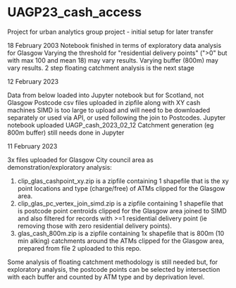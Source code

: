 # UAGP23_cash_access
Project for urban analytics group project - initial setup for later transfer

18 February 2003
Notebook finished in terms of exploratory data analysis for Glasgow
Varying the threshold for "residential delivery points" (">0" but with max 100 and mean 18) may vary results.
Varying buffer (800m) may vary results.
2 step floating catchment analysis is the next stage

12 February 2023

Data from below loaded into Jupyter notebook but for Scotland, not Glasgow
Postcode csv files uploaded in zipfile along with XY cash machines
SIMD is too large to upload and will need to be downloaded separately or used via API, or used following the join to Postcodes.
Jupyter notebook uploaded UAGP_cash_2023_02_12
Catchment generation (eg 800m buffer) still needs done in Jupyter

11 February 2023

3x files uploaded for Glasgow City council area as demonstration/exploratory analysis:
1. clip_glas_cashpoint_xy.zip is a zipfile containing 1 shapefile that is the xy point locations and type (charge/free) of ATMs clipped for the Glasgow area.
2. clip_glas_pc_vertex_join_simd.zip is a zipfile containing 1 shapefile that is postcode point centroids clipped for the Glasgow area joined to SIMD and also filtered for records with >=1 residential delivery point (ie removing those with zero residential delivery points).
3. glas_cash_800m.zip is a zipfile containing 1x shapefile that is 800m (10 min alking) catchments around the ATMs clipped for the Glasgow area, prepared from file 2 uploaded to this repo.

Some analysis of floating catchment methodology is still needed but, for exploratory analysis, the postcode points can be selected by intersection with each buffer and counted by ATM type and by deprivation level.
